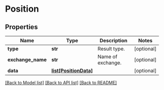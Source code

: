 # Position

## Properties
Name | Type | Description | Notes
------------ | ------------- | ------------- | -------------
**type** | **str** | Result type. | [optional] 
**exchange_name** | **str** | Name of exchange. | [optional] 
**data** | [**list[PositionData]**](PositionData.md) |  | [optional] 

[[Back to Model list]](../README.md#documentation-for-models) [[Back to API list]](../README.md#documentation-for-api-endpoints) [[Back to README]](../README.md)


